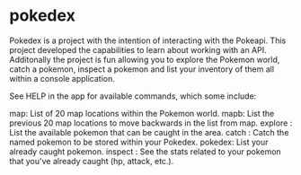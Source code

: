 # pokedex


Pokedex is a project with the intention of interacting with the Pokeapi. This project developed the capabilities to learn about working with an API. Additonally the project is fun allowing you to explore the Pokemon world, catch a pokemon, inspect a pokemon and list your inventory of them all within a console application.

See HELP in the app for available commands, which some include:

map: List of 20 map locations within the Pokemon world.
mapb: List the previous 20 map locations to move backwards in the list from map.
explore <location>: List the available pokemon that can be caught in the area.
catch <pokemon>: Catch the named pokemon to be stored within your Pokedex.
pokedex: List your already caught pokemon.
inspect <pokemon>: See the stats related to your pokemon that you've already caught (hp, attack, etc.).
